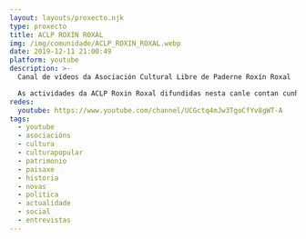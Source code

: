 ```yaml
---
layout: layouts/proxecto.njk
type: proxecto
title: ACLP ROXÍN ROXAL
img: /img/comunidade/ACLP_ROXIN_ROXAL.webp
date: 2019-12-11 21:00:49
platform: youtube
description: >-
  Canal de vídeos da Asociación Cultural Libre de Paderne Roxín Roxal

  As actividades da ACLP Roxin Roxal difundidas nesta canle contan cunha subvención da Deputación de A Coruña
redes:
  youtube: https://www.youtube.com/channel/UCGctq4mJw3TgoCfYv8gWT-A
tags:
  - youtube
  - asociacións
  - cultura
  - culturapopular
  - patrimonio
  - paisaxe
  - historia
  - novas
  - politica
  - actualidade
  - social
  - entrevistas
---
```

